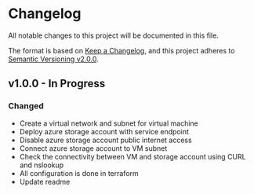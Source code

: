 # Changelog

All notable changes to this project will be documented in this file.

The format is based on [Keep a Changelog](https://keepachangelog.com/en/1.0.0/),
and this project adheres to [Semantic Versioning v2.0.0](https://semver.org/spec/v2.0.0.html).

## v1.0.0 - In Progress

### Changed

- Create a virtual network and subnet for virtual machine
- Deploy azure storage account with service endpoint
- Disable azure storage account public internet access
- Connect azure storage account to VM subnet
- Check the connectivity between VM and storage account using CURL and nslookup
- All configuration is done in terraform
- Update readme
